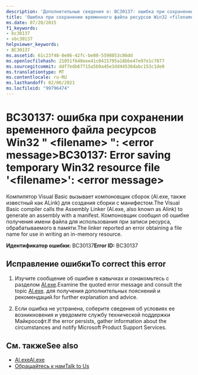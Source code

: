 ```yaml
---
description: 'Дополнительные сведения о: BC30137: ошибка при сохранении временного файла ресурсов Win32 " <filename> ": <error message>'
title: 'Ошибка при сохранении временного файла ресурсов Win32 <filename>: <error message>'
ms.date: 07/20/2015
f1_keywords:
- bc30137
- vbc30137
helpviewer_keywords:
- BC30137
ms.assetid: 61c23f48-0e06-42fc-be00-5598053c86dd
ms.openlocfilehash: 21051f648eee41c0415795a18bbe47e97e1c7077
ms.sourcegitcommit: ddf7edb67715a5b9a45e3dd44536dabc153c1de0
ms.translationtype: MT
ms.contentlocale: ru-RU
ms.lasthandoff: 02/06/2021
ms.locfileid: "99796474"
---
```

# <a name="bc30137-error-saving-temporary-win32-resource-file-filename-error-message"></a><span data-ttu-id="49584-103">BC30137: ошибка при сохранении временного файла ресурсов Win32 " \<filename> ": \<error message></span><span class="sxs-lookup"><span data-stu-id="49584-103">BC30137: Error saving temporary Win32 resource file '\<filename>': \<error message></span></span>

<span data-ttu-id="49584-104">Компилятор Visual Basic вызывает компоновщик сборок (Al.exe, также известный как ALink) для создания сборки с манифестом.</span><span class="sxs-lookup"><span data-stu-id="49584-104">The Visual Basic compiler calls the Assembly Linker (Al.exe, also known as Alink) to generate an assembly with a manifest.</span></span> <span data-ttu-id="49584-105">Компоновщик сообщил об ошибке получения имени файла для использования при записи ресурса, обрабатываемого в памяти.</span><span class="sxs-lookup"><span data-stu-id="49584-105">The linker reported an error obtaining a file name for use in writing an in-memory resource.</span></span>

 <span data-ttu-id="49584-106">**Идентификатор ошибки:** BC30137</span><span class="sxs-lookup"><span data-stu-id="49584-106">**Error ID:** BC30137</span></span>

## <a name="to-correct-this-error"></a><span data-ttu-id="49584-107">Исправление ошибки</span><span class="sxs-lookup"><span data-stu-id="49584-107">To correct this error</span></span>

1. <span data-ttu-id="49584-108">Изучите сообщение об ошибке в кавычках и ознакомьтесь с разделом [Al.exe](../../../framework/tools/al-exe-assembly-linker.md).</span><span class="sxs-lookup"><span data-stu-id="49584-108">Examine the quoted error message and consult the topic [Al.exe](../../../framework/tools/al-exe-assembly-linker.md).</span></span> <span data-ttu-id="49584-109">для получения дополнительных пояснений и рекомендаций.</span><span class="sxs-lookup"><span data-stu-id="49584-109">for further explanation and advice.</span></span>

2. <span data-ttu-id="49584-110">Если ошибка не устранена, соберите сведения об условиях ее возникновения и уведомите службу технической поддержки Майкрософт.</span><span class="sxs-lookup"><span data-stu-id="49584-110">If the error persists, gather information about the circumstances and notify Microsoft Product Support Services.</span></span>

## <a name="see-also"></a><span data-ttu-id="49584-111">См. также</span><span class="sxs-lookup"><span data-stu-id="49584-111">See also</span></span>

- [<span data-ttu-id="49584-112">Al.exe</span><span class="sxs-lookup"><span data-stu-id="49584-112">Al.exe</span></span>](../../../framework/tools/al-exe-assembly-linker.md)
- [<span data-ttu-id="49584-113">Обращайтесь к нам</span><span class="sxs-lookup"><span data-stu-id="49584-113">Talk to Us</span></span>](/visualstudio/ide/feedback-options)
